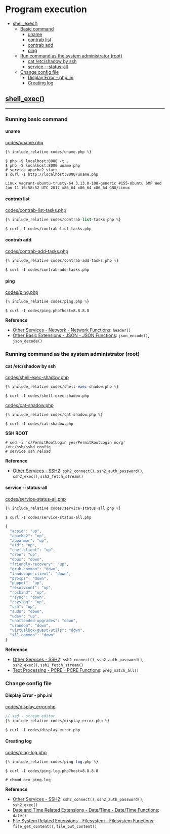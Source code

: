 # Program execution

- [shell_exec()](#shell_exec)
  - [Basic command](#basic-command)
    - [uname](#uname)
    - [contrab list](#contrab-list)
    - [contrab add](#contrab-add)
    - [ping](#ping)
  - [Run command as the system administrator (root)](#run-command-as-the-system-administrator-root)
    - [cat /etc/shadow by ssh](#cat-etcshadow-by-ssh)
    - [service --status-all](#service---status-all)
  - [Change config file](#change-config-file)
    - [Display Error - php.ini](#display-error---phpini)
    - [Creating log](#creating-log)

## [shell_exec()](http://php.net/manual/en/book.exec.php)
---

### Running basic command

#### uname

[codes/uname.php](codes/uname.php)
```php
{% include_relative codes/uname.php %}
```

```
$ php -S localhost:8000 -t .
$ php -S localhost:8000 uname.php
# service apache2 start
$ curl -I http://localhost:8000/uname.php
```

```
Linux vagrant-ubuntu-trusty-64 3.13.0-108-generic #155-Ubuntu SMP Wed Jan 11 16:58:52 UTC 2017 x86_64 x86_64 x86_64 GNU/Linux
```

#### contrab list
[codes/contrab-list-tasks.php](codes/contrab-list-tasks.php)
```php
{% include_relative codes/contrab-list-tasks.php %}
```

```
$ curl -I codes/contrab-list-tasks.php
```

#### contrab add
[codes/contrab-add-tasks.php](codes/contrab-add-tasks.php)
```php
{% include_relative codes/contrab-add-tasks.php %}
```

```
$ curl -I codes/contrab-add-tasks.php
```

#### ping

[codes/ping.php](codes/ping.php)
```php
{% include_relative codes/ping.php %}
```

```
$ curl -I codes/ping.php?host=8.8.8.8
```

**Reference**
- [Other Services - Network - Network Functions](http://php.net/manual/en/ref.network.php): `header()`
- [Other Basic Extensions - JSON - JSON Functions](http://php.net/manual/en/ref.json.php): `json_encode()`, `json_decode()`

### Running command as the system administrator (root)

<!-- 
TODO
# 1
https://stackoverflow.com/questions/2889995/how-to-make-php-lists-all-linux-users
/etc/sudoers
www-data    ALL=(ALL) NOPASSWD: ALL

# 2
chmod a+rw command/file
 -->

#### cat /etc/shadow by ssh
[codes/shell-exec-shadow.php](codes/shell-exec-shadow.php)
```php
{% include_relative codes/shell-exec-shadow.php %}
```

```
$ curl -I codes/shell-exec-shadow.php
```

[codes/cat-shadow.php](codes/cat-shadow.php)
```php
{% include_relative codes/cat-shadow.php %}
```

```
$ curl -I codes/cat-shadow.php
```

**SSH ROOT**
```
# sed -i 's/PermitRootLogin yes/PermitRootLogin no/g' /etc/ssh/sshd_config
# service ssh reload
```

**Reference**
- [Other Services - SSH2](http://php.net/manual/en/book.ssh2.php): `ssh2_connect()`, `ssh2_auth_password()`, `ssh2_exec()`, `ssh2_fetch_stream()`

#### service --status-all
[codes/service-status-all.php](codes/service-status-all.php)
```php
{% include_relative codes/service-status-all.php %}
```

```
$ curl -I codes/service-status-all.php
```

```js
{
  "acpid": "up",
  "apache2": "up",
  "apparmor": "up",
  "atd": "up",
  "chef-client": "up",
  "cron": "up",
  "dbus": "down",
  "friendly-recovery": "up",
  "grub-common": "down",
  "landscape-client": "down",
  "procps": "down",
  "puppet": "up",
  "resolvconf": "up",
  "rpcbind": "up",
  "rsync": "down",
  "rsyslog": "up",
  "ssh": "up",
  "sudo": "down",
  "udev": "up",
  "unattended-upgrades": "down",
  "urandom": "down",
  "virtualbox-guest-utils": "down",
  "x11-common": "down"
}
```

**Reference**
- [Other Services - SSH2](http://php.net/manual/en/book.ssh2.php): `ssh2_connect()`, `ssh2_auth_password()`, `ssh2_exec()`, `ssh2_fetch_stream()`
- [Text Processing - PCRE - PCRE Functions](http://php.net/manual/en/ref.pcre.php): `preg_match_all()`

### Change config file

#### Display Error - php.ini
[codes/display_error.php](codes/display_error.php)
```php
// sed - stream editor
{% include_relative codes/display_error.php %}
```

```
$ curl -I codes/display_error.php
```

#### Creating log
[codes/ping-log.php](codes/ping-log.php)
```php
{% include_relative codes/ping-log.php %}
```

```
$ curl -I codes/ping-log.php?host=8.8.8.8
```

```
# chmod o+x ping.log
```

**Reference**
- [Other Services - SSH2](http://php.net/manual/en/book.ssh2.php): `ssh2_connect()`, `ssh2_auth_password()`, `ssh2_exec()`
- [Date and Time Related Extensions - Date/Time - Date/Time Functions](http://php.net/manual/en/book.datetime.php): `date()`
- [File System Related Extensions - Filesystem - Filesystem Functions](http://php.net/manual/en/ref.filesystem.php): `file_get_content()`, `file_put_content()`

<!-- 
TODO
sed, cut, awk
-->